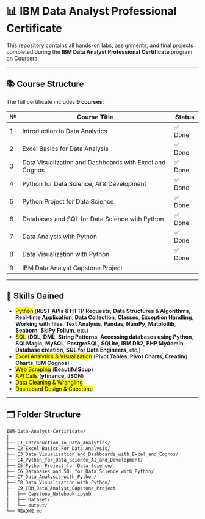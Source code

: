 # 📊 IBM Data Analyst Professional Certificate

This repository contains all hands-on labs, assignments, and final projects completed during the **IBM Data Analyst Professional Certificate** program on Coursera.

---

## 📚 Course Structure

The full certificate includes **9 courses**:

| № | Course Title                                            | Status     |
|---|----------------------------------------------------------|------------|
| 1 | Introduction to Data Analytics                           | ✅ Done     |
| 2 | Excel Basics for Data Analysis                           | ✅ Done     |
| 3 | Data Visualization and Dashboards with Excel and Cognos  | ✅ Done     |
| 4 | Python for Data Science, AI & Development                | ✅ Done     |
| 5 | Python Project for Data Science                          | ✅ Done     |
| 6 | Databases and SQL for Data Science with Python           | ✅ Done     |
| 7 | Data Analysis with Python                                | ✅ Done     |
| 8 | Data Visualization with Python                           | ✅ Done     |
| 9 | IBM Data Analyst Capstone Project                        |      |

---

## 🧠 Skills Gained

- <mark>Python</mark> (<b>REST APIs & HTTP Requests</b>, <b>Data Structures & Algorithms</b>, <b>Real-time Application</b>, <b>Data Collection</b>, <b>Classes</b>, <b>Exception Handling</b>, <b>Working with files</b>, <b>Text Analysis</b>, <b>Pandas</b>, <b>NumPy</b>, <b>Matplotlib</b>, <b>Seaborn</b>, <b>SkiPy</b> <b>Folium</b>, etc.)
- <mark>SQL</mark> (<b>DDL</b>, <b>DML</b>, <b>String Patterns</b>, <b>Accessing databases using Python</b>, <b>SQLMagic</b>, <b>MySQL</b>, <b>PostgreSQL</b>, <b>SQLite</b>, <b>IBM DB2</b>, <b>PHP MyAdmin</b>, <b>Database creation</b>, <b>SQL for Data Engineers</b>, etc.)
- <mark>Excel Analytics & Visualization</mark> (<b>Pivot Tables, Pivot Charts, Creating Charts, IBM Cognos</b>)
- <mark>Web Scraping</mark> (<b>BeautifulSoup</b>)
- <mark>API Calls</mark> (<b>yfinance, JSON</b>)
- <mark>Data Cleaning & Wrangling</mark>
- <mark>Dashboard Design & Capstone</mark>

---

## 🗂️ Folder Structure

```bash
IBM-Data-Analyst-Certificate/
│
├── C1_Introduction_To_Data_Analytics/
├── C2_Excel_Basics_For_Data_Analysis/
├── C3_Data_Visualization_and_Dashboards_with_Excel_and_Cognos/
├── C4_Python_for_Data_Science_AI_and_Development/
├── C5_Python_Project_for_Data_Science/
├── C6_Databases_and_SQL_for_Data_Science_with_Python/
├── C7_Data_Analysis_with_Python/
├── C8_Data_Visualization_with_Python/
├── C9_IBM_Data_Analyst_Capstone_Project
│   ├── Capstone_Notebook.ipynb
│   ├── Dataset/
│   └── output/
└── README.md
